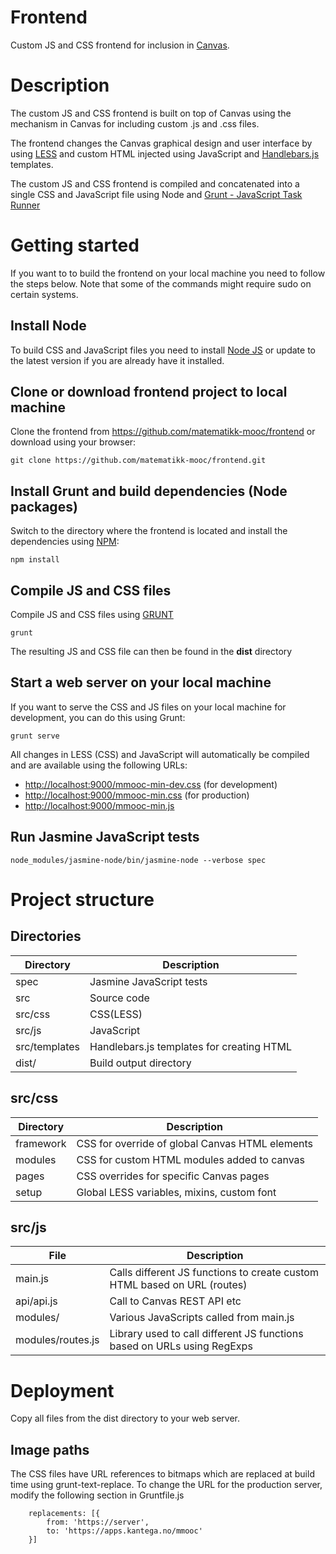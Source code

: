 Frontend
========

Custom JS and CSS frontend for inclusion in [Canvas](http://www.instructure.com/).

# Description
The custom JS and CSS frontend is built on top of Canvas using the mechanism in Canvas for including custom .js and .css files.

The frontend changes the Canvas graphical design and user interface by using [LESS](http://lesscss.org) and custom HTML injected using JavaScript and [Handlebars.js](http://handlebarsjs.com/) templates.

The custom JS and CSS frontend is compiled and concatenated into a single CSS and JavaScript file using Node and [Grunt - JavaScript Task Runner](http://gruntjs.com)


# Getting started
If you want to to build the frontend on your local machine you need to follow the steps below. Note that some of the commands might require sudo on certain systems.


## Install Node
To build CSS and JavaScript files you need to install [Node JS](http://nodejs.org) or update to the latest version if you are already have it installed.


## Clone or download frontend project to local machine
Clone the frontend from https://github.com/matematikk-mooc/frontend or download using your browser:
```
git clone https://github.com/matematikk-mooc/frontend.git
```

## Install Grunt and build dependencies (Node packages)
Switch to the directory where the frontend is located and install the dependencies using [NPM](https://www.npmjs.com/):

```
npm install
```

## Compile JS and CSS files

Compile JS and CSS files using [GRUNT](http://gruntjs.com/)

```
grunt
```

The resulting JS and CSS file can then be found in the **dist** directory


## Start a web server on your local machine
If you want to serve the CSS and JS files on your local machine for development, you can do this using Grunt:

```
grunt serve
```

All changes in LESS (CSS) and JavaScript will automatically be compiled and are available using the following URLs:

* [http://localhost:9000/mmooc-min-dev.css](http://localhost:9000/mmooc-min-dev.css) (for development)
* [http://localhost:9000/mmooc-min.css](http://localhost:9000/mmooc-min.css) (for production)
* [http://localhost:9000/mmooc-min.js](http://localhost:9000/mmooc-min.js)



## Run Jasmine JavaScript tests

```
node_modules/jasmine-node/bin/jasmine-node --verbose spec
```

# Project structure

## Directories
| Directory      | Description                               |
| -------------- | ----------------------------------------- |
| spec           | Jasmine JavaScript tests                  |
| src            | Source code                               |
| src/css        | CSS(LESS)                                 |
| src/js         | JavaScript                                |
| src/templates  | Handlebars.js templates for creating HTML |
| dist/          | Build output directory                    |

## src/css

| Directory | Description                                     |
| ----------------------- | --------------------------------- |
| framework | CSS for override of global Canvas HTML elements |
| modules   | CSS for custom HTML modules added to canvas     |
| pages     | CSS overrides for specific Canvas pages         |
| setup     | Global LESS variables, mixins, custom font      |


## src/js

| File                    | Description                                                              |
| ----------------------- | ------------------------------------------------------------------------ |
| main.js                 | Calls different JS functions to create custom HTML based on URL (routes) |
| api/api.js              | Call to Canvas REST API etc                                              |
| modules/                | Various JavaScripts called from main.js                                  |
| modules/routes.js       | Library used to call different JS functions based on URLs using RegExps  |


# Deployment

Copy all files from the dist directory to your web server.

## Image paths

The CSS files have URL references to bitmaps which are replaced at build time using grunt-text-replace.  To change the URL for the production server,
modify the following section in Gruntfile.js

```
    replacements: [{
	    from: 'https://server',
		to: 'https://apps.kantega.no/mmooc'
    }]
```
